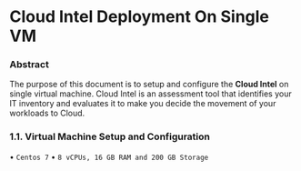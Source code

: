 # Cloud Intel Deployment On Single VM


### Abstract


The purpose of this document is to setup and configure the **Cloud Intel** on single virtual machine. Cloud Intel is an assessment tool that identifies your IT inventory and evaluates it to make you decide the movement of your workloads to Cloud. 

### 1.1. Virtual Machine Setup and Configuration
•        ` Centos 7 `
•        ` 8 vCPUs, 16 GB RAM and 200 GB Storage `

